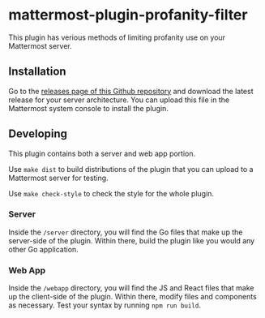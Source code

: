 # mattermost-plugin-profanity-filter

This plugin has verious methods of limiting profanity use on your Mattermost server.

## Installation

Go to the [releases page of this Github repository](https://github.com/mattermost/mattermost-plugin-profanity-filter/releases) and download the latest release for your server architecture. You can upload this file in the Mattermost system console to install the plugin.

## Developing

This plugin contains both a server and web app portion.

Use `make dist` to build distributions of the plugin that you can upload to a Mattermost server for testing.

Use `make check-style` to check the style for the whole plugin.

### Server

Inside the `/server` directory, you will find the Go files that make up the server-side of the plugin. Within there, build the plugin like you would any other Go application.

### Web App

Inside the `/webapp` directory, you will find the JS and React files that make up the client-side of the plugin. Within there, modify files and components as necessary. Test your syntax by running `npm run build`.
